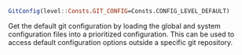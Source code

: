 ```julia
GitConfig(level::Consts.GIT_CONFIG=Consts.CONFIG_LEVEL_DEFAULT)
```

Get the default git configuration by loading the global and system configuration files into a prioritized configuration. This can be used to access default configuration options outside a specific git repository.
